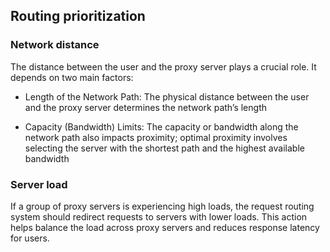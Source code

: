 ## Routing prioritization

### Network distance

The distance between the user and the proxy server plays a crucial role. It depends on two main factors:

- Length of the Network Path: The physical distance between the user and the proxy server determines the network path’s length

- Capacity (Bandwidth) Limits: The capacity or bandwidth along the network path also impacts proximity; optimal proximity involves selecting the server with the shortest path and the highest available bandwidth

### Server load

If a group of proxy servers is experiencing high loads, the request routing system should redirect requests to servers with lower loads. This action helps balance the load across proxy servers and reduces response latency for users.
